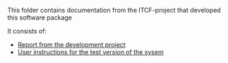 This folder contains documentation from the ITCF-project that developed this software package

It consists of:
- [Report from the development project](/documentation/project-documentation/ITCFTranscibeslutrapport.pdf)
- [User instructions for the test version of the sysem](/documentation/project-documentation/userinstructions.md)